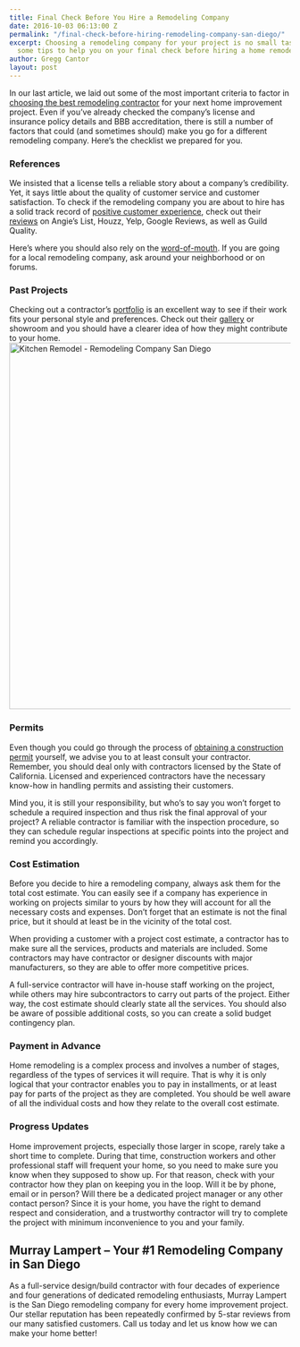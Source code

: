 ```yaml
---
title: Final Check Before You Hire a Remodeling Company
date: 2016-10-03 06:13:00 Z
permalink: "/final-check-before-hiring-remodeling-company-san-diego/"
excerpt: Choosing a remodeling company for your project is no small task. We share
  some tips to help you on your final check before hiring a home remodeling company.
author: Gregg Cantor
layout: post
---
```


In our last article, we laid out some of the most important criteria to factor in <a href="http://murraylampert.com/find-the-best-general-contractor-san-diego">choosing the best remodeling contractor</a> for your next home improvement project. Even if you’ve already checked the company’s license and insurance policy details and BBB accreditation, there is still a number of factors that could (and sometimes should) make you go for a different remodeling company. Here’s the checklist we prepared for you.
<h3>References</h3>
We insisted that a license tells a reliable story about a company’s credibility. Yet, it says little about the quality of customer service and customer satisfaction. To check if the remodeling company you are about to hire has a solid track record of <a href="http://murraylampert.com/murray-lampert-earns-two-customer-satisfaction-awards/">positive customer experience</a>, check out their <a href="http://murraylampert.com/reviews/">reviews</a> on Angie’s List, Houzz, Yelp, Google Reviews, as well as Guild Quality.

Here’s where you should also rely on the <a href="http://murraylampert.com/testimonials/">word-of-mouth</a>. If you are going for a local remodeling company, ask around your neighborhood or on forums.
<h3>Past Projects</h3>
Checking out a contractor’s <a href="http://murraylampert.com/kitchen-remodel-gallery/">portfolio</a> is an excellent way to see if their work fits your personal style and preferences. Check out their <a href="http://murraylampert.com/room-additions-gallery/">gallery</a> or showroom and you should have a clearer idea of how they might contribute to your home.

<img class="aligncenter size-large wp-image-3168" src="http://murraylampert.com/wp-content/uploads/Kitchen-Remodel-Remodeling-Company-San-Diego-1024x713.jpg" alt="Kitchen Remodel - Remodeling Company San Diego" width="940" height="655" />
<h3>Permits</h3>
Even though you could go through the process of <a href="https://www.sandiego.gov/development-services/homeownr/hometips#whoshould">obtaining a construction permit</a> yourself, we advise you to at least consult your contractor. Remember, you should deal only with contractors licensed by the State of California. Licensed and experienced contractors have the necessary know-how in handling permits and assisting their customers.

Mind you, it is still your responsibility, but who’s to say you won’t forget to schedule a required inspection and thus risk the final approval of your project? A reliable contractor is familiar with the inspection procedure, so they can schedule regular inspections at specific points into the project and remind you accordingly.
<h3>Cost Estimation</h3>
Before you decide to hire a remodeling company, always ask them for the total cost estimate. You can easily see if a company has experience in working on projects similar to yours by how they will account for all the necessary costs and expenses. Don’t forget that an estimate is not the final price, but it should at least be in the vicinity of the total cost.

When providing a customer with a project cost estimate, a contractor has to make sure all the services, products and materials are included. Some contractors may have contractor or designer discounts with major manufacturers, so they are able to offer more competitive prices.

A full-service contractor will have in-house staff working on the project, while others may hire subcontractors to carry out parts of the project. Either way, the cost estimate should clearly state all the services. You should also be aware of possible additional costs, so you can create a solid budget contingency plan.
<h3>Payment in Advance</h3>
Home remodeling is a complex process and involves a number of stages, regardless of the types of services it will require. That is why it is only logical that your contractor enables you to pay in installments, or at least pay for parts of the project as they are completed. You should be well aware of all the individual costs and how they relate to the overall cost estimate.
<h3>Progress Updates</h3>
Home improvement projects, especially those larger in scope, rarely take a short time to complete. During that time, construction workers and other professional staff will frequent your home, so you need to make sure you know when they supposed to show up. For that reason, check with your contractor how they plan on keeping you in the loop. Will it be by phone, email or in person? Will there be a dedicated project manager or any other contact person? Since it is your home, you have the right to demand respect and consideration, and a trustworthy contractor will try to complete the project with minimum inconvenience to you and your family.
<h2>Murray Lampert – Your #1 Remodeling Company in San Diego</h2>
As a full-service design/build contractor with four decades of experience and four generations of dedicated remodeling enthusiasts, Murray Lampert is the San Diego remodeling company for every home improvement project. Our stellar reputation has been repeatedly confirmed by 5-star reviews from our many satisfied customers. Call us today and let us know how we can make your home better!
